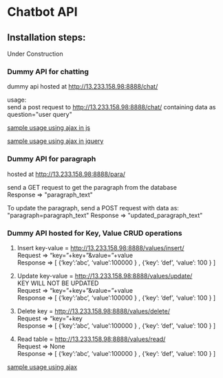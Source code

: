 # Chatbot API

## Installation steps:
Under Construction


### Dummy API for chatting
dummy api hosted at http://13.233.158.98:8888/chat/  

usage:  
send a post request to http://13.233.158.98:8888/chat/ containing data as  
question="user query"

[sample usage using ajax in js](demo_ui/testAPI_Javascript.php)  

[sample usage using ajax in jquery](demo_ui/testApiJQuery.php) 


### Dummy API for paragraph
hosted at http://13.233.158.98:8888/para/  

send a GET request to get the paragraph from the database  
Response ⇒ "paragraph_text"

To update the paragraph, send a POST request with data as:  
"paragraph=paragraph_text"
Response ⇒ "updated_paragraph_text"
 

### Dummy API hosted for Key, Value CRUD operations  
1. Insert key-value = http://13.233.158.98:8888/values/insert/  
   Request ⇒ “key=”+key+”&value=”+value  
   Response ⇒ [ {‘key’:’abc’, ‘value’:100000 } , {‘key’: ‘def’, ‘value’: 100 } ]  

2. Update key-value = http://13.233.158.98:8888/values/update/  
   KEY WILL NOT BE UPDATED  
   Request ⇒ “key=”+key+”&value=”+value  
   Response ⇒ [ {‘key’:’abc’, ‘value’:100000 } , {‘key’: ‘def’, ‘value’: 100 } ]  

3. Delete key = http://13.233.158.98:8888/values/delete/  
   Request ⇒ “key=”+key  
   Response ⇒ [ {‘key’:’abc’, ‘value’:100000 } , {‘key’: ‘def’, ‘value’: 100 } ]  

4. Read table = http://13.233.158.98:8888/values/read/  
   Request ⇒ None  
   Response ⇒ [ {‘key’:’abc’, ‘value’:100000 } , {‘key’: ‘def’, ‘value’: 100 } ]  

[sample usage using ajax](demo_ui/substitute.php)  
